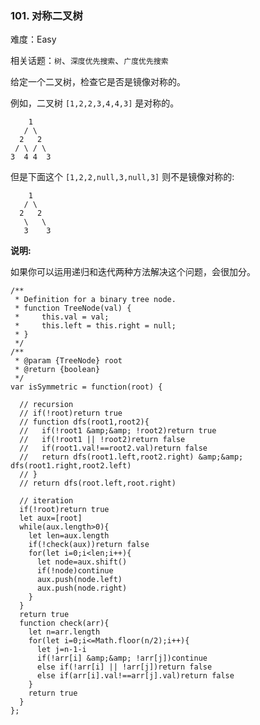 ### 101. 对称二叉树

难度：Easy

相关话题：`树`、`深度优先搜索`、`广度优先搜索`

给定一个二叉树，检查它是否是镜像对称的。



例如，二叉树 `[1,2,2,3,4,4,3]`  是对称的。



```
    1
   / \
  2   2
 / \ / \
3  4 4  3
```


但是下面这个 `[1,2,2,null,3,null,3]`  则不是镜像对称的:



```
    1
   / \
  2   2
   \   \
   3    3
```


**说明:** 



如果你可以运用递归和迭代两种方法解决这个问题，会很加分。


```
/**
 * Definition for a binary tree node.
 * function TreeNode(val) {
 *     this.val = val;
 *     this.left = this.right = null;
 * }
 */
/**
 * @param {TreeNode} root
 * @return {boolean}
 */
var isSymmetric = function(root) {
  
  // recursion
  // if(!root)return true
  // function dfs(root1,root2){
  //   if(!root1 &amp;&amp; !root2)return true
  //   if(!root1 || !root2)return false
  //   if(root1.val!==root2.val)return false
  //   return dfs(root1.left,root2.right) &amp;&amp; dfs(root1.right,root2.left)
  // }  
  // return dfs(root.left,root.right)
  
  // iteration
  if(!root)return true
  let aux=[root]
  while(aux.length>0){
    let len=aux.length
    if(!check(aux))return false
    for(let i=0;i<len;i++){
      let node=aux.shift()
      if(!node)continue
      aux.push(node.left)
      aux.push(node.right)
    }
  }
  return true
  function check(arr){
    let n=arr.length
    for(let i=0;i<=Math.floor(n/2);i++){
      let j=n-1-i
      if(!arr[i] &amp;&amp; !arr[j])continue
      else if(!arr[i] || !arr[j])return false
      else if(arr[i].val!==arr[j].val)return false
    }
    return true
  }
};
```

